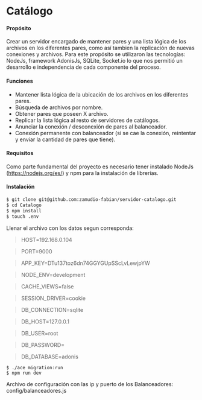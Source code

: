﻿# Catálogo

#### Propósito

Crear un servidor encargado de mantener pares y una lista lógica de los archivos en los diferentes pares, como así tambien la replicación de nuevas conexiones y archivos. Para este propósito se utilizaron las tecnologías: NodeJs, framework AdonisJs, SQLite, Socket.io lo que nos permitió un desarrollo e independencia de cada componente del proceso.

#### Funciones

* Mantener lista lógica de la ubicación de los archivos en los diferentes pares.
* Búsqueda de archivos por nombre.
* Obtener pares que poseen X archivo.
* Replicar la lista lógica al resto de servidores de catálogos.
* Anunciar la conexión / desconexión de pares al balanceador.
* Conexión permanente con balanceador (si se cae la conexión, reintentar y enviar la cantidad de pares que tiene).

#### Requisitos

Como parte fundamental del proyecto es necesario tener instalado NodeJs (https://nodejs.org/es/) y npm para la instalación de librerías.

#### Instalación

```sh
$ git clone git@github.com:zamudio-fabian/servidor-catalogo.git
$ cd Catalogo
$ npm install
$ touch .env
```

Llenar el archivo con los datos segun corresponda:

>   HOST=192.168.0.104

>   PORT=9000

>   APP_KEY=DTu137toz6dn74GGYGUpSScLvLewjpYW

>   NODE_ENV=development

>   CACHE_VIEWS=false

>   SESSION_DRIVER=cookie

>   DB_CONNECTION=sqlite

>   DB_HOST=127.0.0.1

>   DB_USER=root

>   DB_PASSWORD=

>   DB_DATABASE=adonis



```
$ ./ace migration:run
$ npm run dev
```
Archivo de configuración con las ip y puerto de los Balanceadores: config/balanceadores.js
